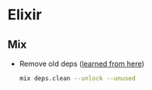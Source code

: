 # Elixir

## Mix

- Remove old deps \([learned from here](https://til.hashrocket.com/posts/biytzjjppd-how-to-remove-unused-deps-from-mixlock)\)

  ```bash
  mix deps.clean --unlock --unused
  ```
